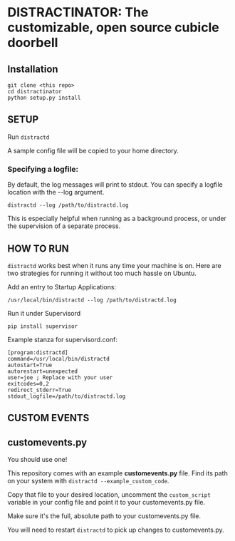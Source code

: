 # DISTRACTINATOR: The customizable, open source cubicle doorbell #

## Installation ##
    git clone <this repo>
    cd distractinator
    python setup.py install


## SETUP ##
    
Run `distractd`

A sample config file will be copied to your home directory. 

### Specifying a logfile: ###
By default, the log messages will print to stdout. You can specify a logfile location with the --log argument.

`distractd --log /path/to/distractd.log`

This is especially helpful when running as a background process, or under the supervision of a separate process.

## HOW TO RUN ##
`distractd` works best when it runs any time your machine is on. Here are two strategies for running it without too much hassle on Ubuntu.
    
Add an entry to Startup Applications:

`/usr/local/bin/distractd --log /path/to/distractd.log`

Run it under Supervisord

`pip install supervisor`

Example stanza for supervisord.conf:

    [program:distractd]
    command=/usr/local/bin/distractd
    autostart=True
    autorestart=unexpected
    user=joe ; Replace with your user
    exitcodes=0,2
    redirect_stderr=True
    stdout_logfile=/path/to/distractd.log

## CUSTOM EVENTS ##

customevents.py
---------------
You should use one!

This repository comes with an example **customevents.py** file. Find its path on your system with `distractd --example_custom_code`.

Copy that file to your desired location, uncomment the `custom_script` variable in your config file and point it to your customevents.py file. 

Make sure it's the full, absolute path to your customevents.py file.

You will need to restart `distractd` to pick up changes to customevents.py.

